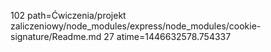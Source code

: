 102 path=Ćwiczenia/projekt zaliczeniowy/node_modules/express/node_modules/cookie-signature/Readme.md
27 atime=1446632578.754337
